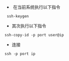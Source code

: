 -  在当前系统执行以下指令

```
 ssh-keygen  
```

- 其次执行以下指令
```
ssh-copy-id -p port user@ip
```
- 连接

```
ssh -p port ip
```